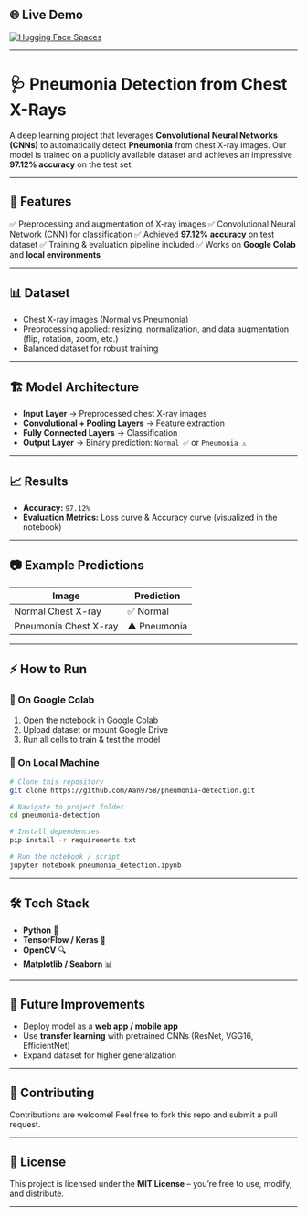 ## 🌐 Live Demo  

[![Hugging Face Spaces](https://img.shields.io/badge/🚀%20Try%20Demo-HuggingFace-blue?logo=huggingface)](https://huggingface.co/spaces/demodemodemo123/Pneumonia-Detector)


---

# 🩺 Pneumonia Detection from Chest X-Rays

A deep learning project that leverages **Convolutional Neural Networks (CNNs)** to automatically detect **Pneumonia** from chest X-ray images.
Our model is trained on a publicly available dataset and achieves an impressive **97.12% accuracy** on the test set.

---

## 🚀 Features

✅ Preprocessing and augmentation of X-ray images
✅ Convolutional Neural Network (CNN) for classification
✅ Achieved **97.12% accuracy** on test dataset
✅ Training & evaluation pipeline included
✅ Works on **Google Colab** and **local environments**

---

## 📊 Dataset

* Chest X-ray images (Normal vs Pneumonia)
* Preprocessing applied: resizing, normalization, and data augmentation (flip, rotation, zoom, etc.)
* Balanced dataset for robust training

---

## 🏗️ Model Architecture

* **Input Layer** → Preprocessed chest X-ray images
* **Convolutional + Pooling Layers** → Feature extraction
* **Fully Connected Layers** → Classification
* **Output Layer** → Binary prediction: `Normal ✅` or `Pneumonia ⚠️`

---

## 📈 Results

* **Accuracy:** `97.12%`
* **Evaluation Metrics:** Loss curve & Accuracy curve (visualized in the notebook)

---

## 📷 Example Predictions

| Image                 | Prediction   |
| --------------------- | ------------ |
| Normal Chest X-ray    | ✅ Normal     |
| Pneumonia Chest X-ray | ⚠️ Pneumonia |

---

## ⚡ How to Run

### 🔹 On Google Colab

1. Open the notebook in Google Colab
2. Upload dataset or mount Google Drive
3. Run all cells to train & test the model

### 🔹 On Local Machine

```bash
# Clone this repository
git clone https://github.com/Aan9758/pneumonia-detection.git

# Navigate to project folder
cd pneumonia-detection

# Install dependencies
pip install -r requirements.txt

# Run the notebook / script
jupyter notebook pneumonia_detection.ipynb
```

---

## 🛠️ Tech Stack

* **Python** 🐍
* **TensorFlow / Keras** 🤖
* **OpenCV** 🔍
* **Matplotlib / Seaborn** 📊

---

## 📌 Future Improvements

* Deploy model as a **web app / mobile app**
* Use **transfer learning** with pretrained CNNs (ResNet, VGG16, EfficientNet)
* Expand dataset for higher generalization

---

## 🤝 Contributing

Contributions are welcome! Feel free to fork this repo and submit a pull request.

---

## 📜 License

This project is licensed under the **MIT License** – you’re free to use, modify, and distribute.

---
